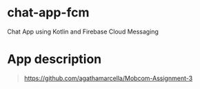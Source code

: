 # chat-app-fcm
Chat App using Kotlin and Firebase Cloud Messaging

# App description
> https://github.com/agathamarcella/Mobcom-Assignment-3
